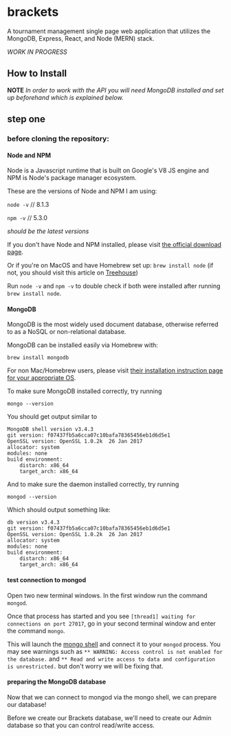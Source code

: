 # brackets
A tournament management single page web application that utilizes the MongoDB, Express, React, and Node (MERN) stack.

_WORK IN PROGRESS_

## How to Install

**NOTE** _In order to work with the API you will need MongoDB installed and set up beforehand which is explained below._

## step one
### before cloning the repository:

#### Node and NPM
Node is a Javascript runtime that is built on Google's V8 JS engine and NPM is Node's package manager ecosystem.

These are the versions of Node and NPM I am using:

`node -v` // 8.1.3

`npm -v` // 5.3.0

_should be the latest versions_

If you don't have Node and NPM installed, please visit [the official download page](https://nodejs.org/en/download/).

Or if you're on MacOS and have Homebrew set up:
`brew install node` (if not, you should visit this article on [Treehouse](http://blog.teamtreehouse.com/install-node-js-npm-mac))

Run `node -v` and `npm -v` to double check if both were installed after running `brew install node`.

#### MongoDB
MongoDB is the most widely used document database, otherwise referred to as a NoSQL or non-relational database.

MongoDB can be installed easily via Homebrew with:

`brew install mongodb`

For non Mac/Homebrew users, please visit [their installation instruction page for your appropriate OS](https://docs.mongodb.com/manual/administration/install-community/).

To make sure MongoDB installed correctly, try running

`mongo --version`

You should get output similar to
```
MongoDB shell version v3.4.3
git version: f07437fb5a6cca07c10bafa78365456eb1d6d5e1
OpenSSL version: OpenSSL 1.0.2k  26 Jan 2017
allocator: system
modules: none
build environment:
    distarch: x86_64
    target_arch: x86_64
```
And to make sure the daemon installed correctly, try running

`mongod --version`

Which should output something like:
```
db version v3.4.3
git version: f07437fb5a6cca07c10bafa78365456eb1d6d5e1
OpenSSL version: OpenSSL 1.0.2k  26 Jan 2017
allocator: system
modules: none
build environment:
    distarch: x86_64
    target_arch: x86_64
```

#### test connection to mongod
Open two new terminal windows. In the first window run the command `mongod`.

Once that process has started and you see `[thread1] waiting for connections on port 27017`, go in your second terminal window and enter the command `mongo`.

This will launch the [mongo shell](https://docs.mongodb.com/manual/mongo/) and connect it to your `mongod` process. You may see warnings such as `** WARNING: Access control is not enabled for the database.` and `** Read and write access to data and configuration is unrestricted.` but don't worry we will be fixing that.

#### preparing the MongoDB database
Now that we can connect to mongod via the mongo shell, we can prepare our database!

Before we create our Brackets database, we'll need to create our Admin database so that you can control read/write access.
